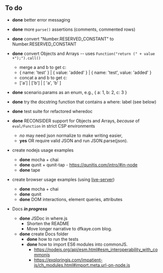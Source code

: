 ## To do

+ **done** better error messaging
+ **done** more `parse()` assertions (comments, commented rows)
+ **done** convert "Number.RESERVED_CONSTANT" to Number.RESERVED_CONSTANT
+ **done** convert Objects and Arrays -- uses `Function("return (" + value +");").call()`
  - merge a and b to get c:
  - { name: 'test' } | { value: 'added' } | { name: 'test', value: 'added' }
  - concat a and b to get c:
  - ['a'] | ['b'] | [ 'a', 'b' ]
+ **done** scenario.params as an enum, e.g., { a: 1, b: 2, c: 3 }
+ **done** try the docstring function that contains a where: label (see below)
+ **done** test suite for refactored wheredoc
+ **done** RECONSIDER support for Objects and Arrays, *because* of `eval/Function` in strict CSP environments
  - *no* may need json normalize to make writing easier,
  - **yes** OR require valid JSON and run JSON.parse(json).
+ create nodejs usage examples
  - **done** mocha + chai
  - **done** qunit + qunit-tap - https://qunitjs.com/intro/#in-node
  - **done** tape
+ create browser usage examples (using [live-server](https://github.com/tapio/live-server))
  - **done** mocha + chai
  - **done** qunit 
  + **done** DOM interactions, element queries, attributes

+ Docs ***in progress***
  + **done** JSDoc in where.js
    + Shorten the README
    + Move longer narrative to dfkaye.com blog.
  + **done** create Docs folder
    + **done** how to run the tests
    + **done** how to import ES6 modules into commonJS.
      - https://nodejs.org/api/esm.html#esm_interoperability_with_commonjs
      - https://exploringjs.com/impatient-js/ch_modules.html#import.meta.url-on-node.js

